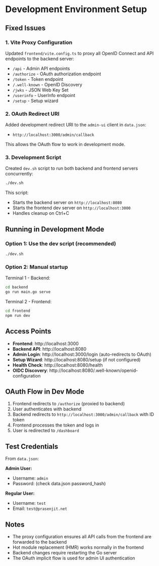 # Development Environment Setup

## Fixed Issues

### 1. Vite Proxy Configuration

Updated `frontend/vite.config.ts` to proxy all OpenID Connect and API endpoints to the backend server:

- `/api` - Admin API endpoints
- `/authorize` - OAuth authorization endpoint
- `/token` - Token endpoint  
- `/.well-known` - OpenID Discovery
- `/jwks` - JSON Web Key Set
- `/userinfo` - UserInfo endpoint
- `/setup` - Setup wizard

### 2. OAuth Redirect URI

Added development redirect URI to the `admin-ui` client in `data.json`:
- `http://localhost:3000/admin/callback`

This allows the OAuth flow to work in development mode.

### 3. Development Script

Created `dev.sh` script to run both backend and frontend servers concurrently:

```bash
./dev.sh
```

This script:
- Starts the backend server on `http://localhost:8080`
- Starts the frontend dev server on `http://localhost:3000`
- Handles cleanup on Ctrl+C

## Running in Development Mode

### Option 1: Use the dev script (recommended)
```bash
./dev.sh
```

### Option 2: Manual startup

Terminal 1 - Backend:
```bash
cd backend
go run main.go serve
```

Terminal 2 - Frontend:
```bash
cd frontend
npm run dev
```

## Access Points

- **Frontend**: http://localhost:3000
- **Backend API**: http://localhost:8080
- **Admin Login**: http://localhost:3000/login (auto-redirects to OAuth)
- **Setup Wizard**: http://localhost:8080/setup (if not configured)
- **Health Check**: http://localhost:8080/health
- **OIDC Discovery**: http://localhost:8080/.well-known/openid-configuration

## OAuth Flow in Dev Mode

1. Frontend redirects to `/authorize` (proxied to backend)
2. User authenticates with backend
3. Backend redirects to `http://localhost:3000/admin/callback` with ID token
4. Frontend processes the token and logs in
5. User is redirected to `/dashboard`

## Test Credentials

From `data.json`:

**Admin User:**
- Username: `admin`
- Password: (check data.json password_hash)

**Regular User:**
- Username: `test`
- Email: `test@prasenjit.net`

## Notes

- The proxy configuration ensures all API calls from the frontend are forwarded to the backend
- Hot module replacement (HMR) works normally in the frontend
- Backend changes require restarting the Go server
- The OAuth implicit flow is used for admin UI authentication
